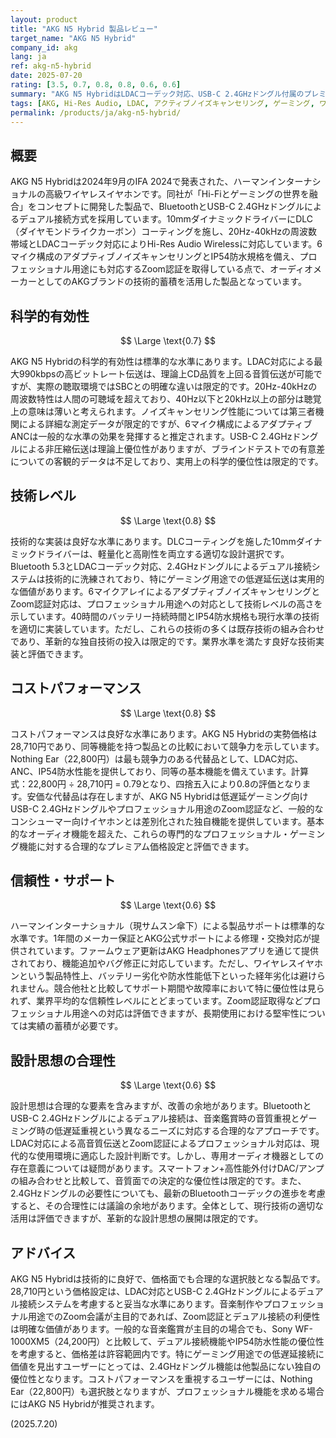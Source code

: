 ```yaml
---
layout: product
title: "AKG N5 Hybrid 製品レビュー"
target_name: "AKG N5 Hybrid"
company_id: akg
lang: ja
ref: akg-n5-hybrid
date: 2025-07-20
rating: [3.5, 0.7, 0.8, 0.8, 0.6, 0.6]
summary: "AKG N5 HybridはLDACコーデック対応、USB-C 2.4GHzドングル付属のプレミアムワイヤレスイヤホンです。Hi-Res Audio対応と低遅延接続を実現する技術的な取り組みは評価でき、28,710円という価格設定は同等機能製品と比較して合理的な水準にあります。"
tags: [AKG, Hi-Res Audio, LDAC, アクティブノイズキャンセリング, ゲーミング, ワイヤレスイヤホン]
permalink: /products/ja/akg-n5-hybrid/
---
```

## 概要

AKG N5 Hybridは2024年9月のIFA 2024で発表された、ハーマンインターナショナルの高級ワイヤレスイヤホンです。同社が「Hi-Fiとゲーミングの世界を融合」をコンセプトに開発した製品で、BluetoothとUSB-C 2.4GHzドングルによるデュアル接続方式を採用しています。10mmダイナミックドライバーにDLC（ダイヤモンドライクカーボン）コーティングを施し、20Hz-40kHzの周波数帯域とLDACコーデック対応によりHi-Res Audio Wirelessに対応しています。6マイク構成のアダプティブノイズキャンセリングとIP54防水規格を備え、プロフェッショナル用途にも対応するZoom認証を取得している点で、オーディオメーカーとしてのAKGブランドの技術的蓄積を活用した製品となっています。

## 科学的有効性

$$ \Large \text{0.7} $$

AKG N5 Hybridの科学的有効性は標準的な水準にあります。LDAC対応による最大990kbpsの高ビットレート伝送は、理論上CD品質を上回る音質伝送が可能ですが、実際の聴取環境ではSBCとの明確な違いは限定的です。20Hz-40kHzの周波数特性は人間の可聴域を超えており、40Hz以下と20kHz以上の部分は聴覚上の意味は薄いと考えられます。ノイズキャンセリング性能については第三者機関による詳細な測定データが限定的ですが、6マイク構成によるアダプティブANCは一般的な水準の効果を発揮すると推定されます。USB-C 2.4GHzドングルによる非圧縮伝送は理論上優位性がありますが、ブラインドテストでの有意差についての客観的データは不足しており、実用上の科学的優位性は限定的です。

## 技術レベル

$$ \Large \text{0.8} $$

技術的な実装は良好な水準にあります。DLCコーティングを施した10mmダイナミックドライバーは、軽量化と高剛性を両立する適切な設計選択です。Bluetooth 5.3とLDACコーデック対応、2.4GHzドングルによるデュアル接続システムは技術的に洗練されており、特にゲーミング用途での低遅延伝送は実用的な価値があります。6マイクアレイによるアダプティブノイズキャンセリングとZoom認証対応は、プロフェッショナル用途への対応として技術レベルの高さを示しています。40時間のバッテリー持続時間とIP54防水規格も現行水準の技術を適切に実装しています。ただし、これらの技術の多くは既存技術の組み合わせであり、革新的な独自技術の投入は限定的です。業界水準を満たす良好な技術実装と評価できます。

## コストパフォーマンス

$$ \Large \text{0.8} $$

コストパフォーマンスは良好な水準にあります。AKG N5 Hybridの実勢価格は28,710円であり、同等機能を持つ製品との比較において競争力を示しています。Nothing Ear（22,800円）は最も競争力のある代替品として、LDAC対応、ANC、IP54防水性能を提供しており、同等の基本機能を備えています。計算式：22,800円 ÷ 28,710円 = 0.79となり、四捨五入により0.8の評価となります。安価な代替品は存在しますが、AKG N5 Hybridは低遅延ゲーミング向けUSB-C 2.4GHzドングルやプロフェッショナル用途のZoom認証など、一般的なコンシューマー向けイヤホンとは差別化された独自機能を提供しています。基本的なオーディオ機能を超えた、これらの専門的なプロフェッショナル・ゲーミング機能に対する合理的なプレミアム価格設定と評価できます。

## 信頼性・サポート

$$ \Large \text{0.6} $$

ハーマンインターナショナル（現サムスン傘下）による製品サポートは標準的な水準です。1年間のメーカー保証とAKG公式サポートによる修理・交換対応が提供されています。ファームウェア更新はAKG Headphonesアプリを通じて提供されており、機能追加やバグ修正に対応しています。ただし、ワイヤレスイヤホンという製品特性上、バッテリー劣化や防水性能低下といった経年劣化は避けられません。競合他社と比較してサポート期間や故障率において特に優位性は見られず、業界平均的な信頼性レベルにとどまっています。Zoom認証取得などプロフェッショナル用途への対応は評価できますが、長期使用における堅牢性については実績の蓄積が必要です。

## 設計思想の合理性

$$ \Large \text{0.6} $$

設計思想は合理的な要素を含みますが、改善の余地があります。BluetoothとUSB-C 2.4GHzドングルによるデュアル接続は、音楽鑑賞時の音質重視とゲーミング時の低遅延重視という異なるニーズに対応する合理的なアプローチです。LDAC対応による高音質伝送とZoom認証によるプロフェッショナル対応は、現代的な使用環境に適応した設計判断です。しかし、専用オーディオ機器としての存在意義については疑問があります。スマートフォン+高性能外付けDAC/アンプの組み合わせと比較して、音質面での決定的な優位性は限定的です。また、2.4GHzドングルの必要性についても、最新のBluetoothコーデックの進歩を考慮すると、その合理性には議論の余地があります。全体として、現行技術の適切な活用は評価できますが、革新的な設計思想の展開は限定的です。

## アドバイス

AKG N5 Hybridは技術的に良好で、価格面でも合理的な選択肢となる製品です。28,710円という価格設定は、LDAC対応とUSB-C 2.4GHzドングルによるデュアル接続システムを考慮すると妥当な水準にあります。音楽制作やプロフェッショナル用途でのZoom会議が主目的であれば、Zoom認証とデュアル接続の利便性は明確な価値があります。一般的な音楽鑑賞が主目的の場合でも、Sony WF-1000XM5（24,200円）と比較して、デュアル接続機能やIP54防水性能の優位性を考慮すると、価格差は許容範囲内です。特にゲーミング用途での低遅延接続に価値を見出すユーザーにとっては、2.4GHzドングル機能は他製品にない独自の優位性となります。コストパフォーマンスを重視するユーザーには、Nothing Ear（22,800円）も選択肢となりますが、プロフェッショナル機能を求める場合にはAKG N5 Hybridが推奨されます。

(2025.7.20)